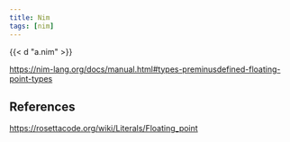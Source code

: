 ```yaml
---
title: Nim
tags: [nim]
---
```


{{< d "a.nim" >}}

<https://nim-lang.org/docs/manual.html#types-preminusdefined-floating-point-types>

## References

<https://rosettacode.org/wiki/Literals/Floating_point>
